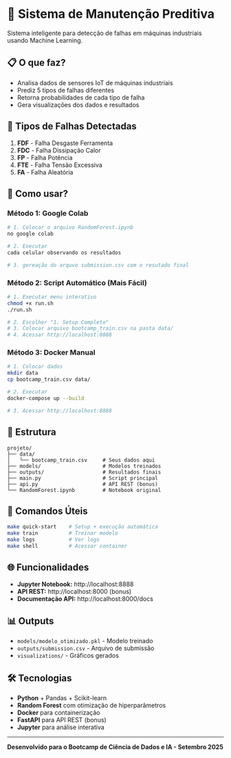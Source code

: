 # 🤖 Sistema de Manutenção Preditiva

Sistema inteligente para detecção de falhas em máquinas industriais usando Machine Learning.

## 📋 O que faz?

- Analisa dados de sensores IoT de máquinas industriais
- Prediz 5 tipos de falhas diferentes
- Retorna probabilidades de cada tipo de falha
- Gera visualizações dos dados e resultados

## 🎯 Tipos de Falhas Detectadas

1. **FDF** - Falha Desgaste Ferramenta
2. **FDC** - Falha Dissipação Calor
3. **FP** - Falha Potência
4. **FTE** - Falha Tensão Excessiva  
5. **FA** - Falha Aleatória

## 🚀 Como usar?

### Método 1: Google Colab
```bash
# 1. Colocar o arquivo RandomForest.ipynb
no google colab

# 2. Executar
cada celular observando os resultados

# 3. gereação do arquvo submission.csv com o resutado final
```

### Método 2: Script Automático (Mais Fácil)
```bash
# 1. Executar menu interativo
chmod +x run.sh
./run.sh

# 2. Escolher "1. Setup Completo"
# 3. Colocar arquivo bootcamp_train.csv na pasta data/
# 4. Acessar http://localhost:8888
```

### Método 3: Docker Manual
```bash
# 1. Colocar dados
mkdir data
cp bootcamp_train.csv data/

# 2. Executar
docker-compose up --build

# 3. Acessar http://localhost:8888
```

## 📁 Estrutura

```
projeto/
├── data/
│   └── bootcamp_train.csv     # Seus dados aqui
├── models/                    # Modelos treinados
├── outputs/                   # Resultados finais
├── main.py                    # Script principal
├── api.py                     # API REST (bonus)
└── RandomForest.ipynb         # Notebook original
```

## 🔧 Comandos Úteis

```bash
make quick-start    # Setup + execução automática
make train          # Treinar modelo
make logs           # Ver logs
make shell          # Acessar container
```

## 🌐 Funcionalidades

- **Jupyter Notebook:** http://localhost:8888
- **API REST:** http://localhost:8000 (bonus)
- **Documentação API:** http://localhost:8000/docs

## 📊 Outputs

- `models/modelo_otimizado.pkl` - Modelo treinado
- `outputs/submission.csv` - Arquivo de submissão
- `visualizations/` - Gráficos gerados

## 🛠️ Tecnologias

- **Python** + Pandas + Scikit-learn
- **Random Forest** com otimização de hiperparâmetros
- **Docker** para containerização
- **FastAPI** para API REST (bonus)
- **Jupyter** para análise interativa

---

**Desenvolvido para o Bootcamp de Ciência de Dados e IA - Setembro 2025**
